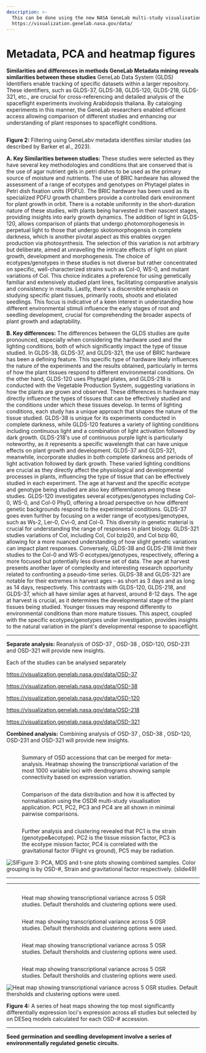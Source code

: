 ```yaml
---
description: >-
  This can be done using the new NASA GeneLab multi-study visualisation tools:
  https://visualization.genelab.nasa.gov/data/
---
```


# Metadata, PCA and heatmap figures

**Similarities and differences in methods GeneLab Metadata mining reveals similarities between these studies** GeneLab Data System (GLDS) Identifiers enable tracking of specific datasets within a larger repository. These identifiers, such as GLDS-37, GLDS-38, GLDS-120, GLDS-218, GLDS-321, etc., are crucial for cross-referencing and detailed analysis of the spaceflight experiments involving Arabidopsis thaliana. By cataloging experiments in this manner, the GeneLab researchers enabled efficient access allowing comparison of different studies and enhancing our understanding of plant responses to spaceflight conditions.

<figure><img src="../More_slides_and_figures/Slide3.png" alt=""><figcaption></figcaption></figure>

**Figure 2:** Filtering using GeneLabv metadata identifies similar studies (as described by Barker et al., 2023).

**A. Key Similarities between studies:** These studies were selected as they have several key methodologies and conditions that are conserved that is the use of agar nutrient gels in petri dishes to be used as the primary source of moisture and nutrients. The use of BRIC hardware has allowed the assessment of a range of ecotypes and genotypes on Phytagel plates in Petri dish fixation units (PDFU). The BRIC hardware has been used as its specialized PDFU growth chambers provide a controlled dark environment for plant growth in orbit. There is a notable uniformity in the short-duration nature of these studies, with plants being harvested in their nascent stages, providing insights into early growth dynamics. The addition of light in GLDS-120, allows comparison of plants that undergo photomorphogenesis in perpetual light to those that undergo skotomorphogensis in complete darkness, which is another pivotal aspect as this enables oxygen production via photosynthesis. The selection of this variation is not arbitrary but deliberate, aimed at unravelling the intricate effects of light on plant growth, development and morphogenesis. The choice of ecotypes/genotypes in these studies is not diverse but rather concentrated on specific, well-characterized strains such as Col-0, WS-0, and mutant variations of Col. This choice indicates a preference for using genetically familiar and extensively studied plant lines, facilitating comparative analysis and consistency in results. Lastly, there's a discernible emphasis on studying specific plant tissues, primarily roots, shoots and etiolated seedlings. This focus is indicative of a keen interest in understanding how different environmental stimuli influence the early stages of root and seedling development, crucial for comprehending the broader aspects of plant growth and adaptability.

**B. Key differences:** The differences between the GLDS studies are quite pronounced, especially when considering the hardware used and the lighting conditions, both of which significantly impact the type of tissue studied. In GLDS-38, GLDS-37, and GLDS-321, the use of BRIC hardware has been a defining feature. This specific type of hardware likely influences the nature of the experiments and the results obtained, particularly in terms of how the plant tissues respond to different environmental conditions. On the other hand, GLDS-120 uses Phytagel plates, and GLDS-218 is conducted with the Vegetable Production System, suggesting variations in how the plants are grown and observed. These differences in hardware may directly influence the types of tissues that can be effectively studied and the conditions under which these tissues develop. In terms of lighting conditions, each study has a unique approach that shapes the nature of the tissue studied. GLDS-38 is unique for its experiments conducted in complete darkness, while GLDS-120 features a variety of lighting conditions including continuous light and a combination of light activation followed by dark growth. GLDS-218's use of continuous purple light is particularly noteworthy, as it represents a specific wavelength that can have unique effects on plant growth and development. GLDS-37 and GLDS-321, meanwhile, incorporate studies in both complete darkness and periods of light activation followed by dark growth. These varied lighting conditions are crucial as they directly affect the physiological and developmental processes in plants, influencing the type of tissue that can be effectively studied in each experiment. The age at harvest and the specific ecotype and genotype being studied are also key differentiators among these studies. GLDS-120 investigates several ecotypes/genotypes including Col-0, WS-0, and Col-0 PhyD, offering a broad perspective on how different genetic backgrounds respond to the experimental conditions. GLDS-37 goes even further by focusing on a wider range of ecotypes/genotypes, such as Ws-2, Ler-0, Cvi-0, and Col-0. This diversity in genetic material is crucial for understanding the range of responses in plant biology. GLDS-321 studies variations of Col, including Col, Col bzip20, and Col bzip 60, allowing for a more nuanced understanding of how slight genetic variations can impact plant responses. Conversely, GLDS-38 and GLDS-218 limit their studies to the Col-0 and WS-0 ecotypes/genotypes, respectively, offering a more focused but potentially less diverse set of data. The age at harvest presents another layer of complexity and interesting research opportunity related to confronting a pseudo-time series. GLDS-38 and GLDS-321 are notable for their extremes in harvest ages – as short as 3 days and as long as 14 days, respectively. This contrasts with GLDS-120, GLDS-218, and GLDS-37, which all have similar ages at harvest, around 8-12 days. The age at harvest is crucial, as it determines the developmental stage of the plant tissues being studied. Younger tissues may respond differently to environmental conditions than more mature tissues. This aspect, coupled with the specific ecotypes/genotypes under investigation, provides insights to the natural variation in the plant's developmental response to spaceflight.



***

**Separate analysis:** Reanalysis of OSD-37 , OSD-38 , OSD-120, OSD-231 and OSD-321 will provide new insights.

Each of the studies can be analysed separately

https://visualization.genelab.nasa.gov/data/OSD-37

https://visualization.genelab.nasa.gov/data/OSD-38

https://visualization.genelab.nasa.gov/data/OSD-120

https://visualization.genelab.nasa.gov/data/OSD-218

https://visualization.genelab.nasa.gov/data/OSD-321



**Combined analysis:** Combining analysis of OSD-37 , OSD-38 , OSD-120, OSD-231 and OSD-321 will provide new insights.



<figure><img src="../More_slides_and_figures/Slide41.png" alt=""><figcaption><p>Summary of OSD accessions that can be merged for meta-analysis. Heatmap showing the transcriptional variation of the most 1000 variable loci with dendrograms showing sample connectivity based on expression variation. </p></figcaption></figure>

<figure><img src="../More_slides_and_figures/Slide51.png" alt=""><figcaption><p>Comparison of the data distribution and how it is affected by normalisation using the OSDR multi-study visualisation application. PC1, PC2, PC3 and PC4 are all shown in minimal pairwise comparisons. </p></figcaption></figure>

<figure><img src="../More_slides_and_figures/Slide50.png" alt=""><figcaption><p>Further analysis and clustering revealed that PC1 is the strain (genotype&#x26;ecotype). PC2 is the tissue mission factor, PC3  is the ecotype mission factor, PC4 is correlated with the gravitational factor (Flight vs ground), PC5 may be radiation. </p></figcaption></figure>

![SlFigure 3: PCA, MDS and t-sne plots showing combined samples. Color grouping is by OSD-#, Strain and gravitational factor respectively. (slide49)](../More\_slides\_and\_figures/Slide49.png)



***

***

<figure><img src="../More_slides_and_figures/Slide61.png" alt=""><figcaption><p>Heat map showing transcriptional variance across 5 OSR studies. Default thersholds and clustering options were used. </p></figcaption></figure>

<figure><img src="../More_slides_and_figures/Slide62.png" alt=""><figcaption><p>Heat map showing transcriptional variance across 5 OSR studies. Default thersholds and clustering options were used. </p></figcaption></figure>

<figure><img src="../More_slides_and_figures/Slide63.png" alt=""><figcaption><p>Heat map showing transcriptional variance across 5 OSR studies. Default thersholds and clustering options were used. </p></figcaption></figure>

<figure><img src="../More_slides_and_figures/Slide64.png" alt=""><figcaption><p>Heat map showing transcriptional variance across 5 OSR studies. Default thersholds and clustering options were used. </p></figcaption></figure>

![Heat map showing transcriptional variance across 5 OSR studies. Default thersholds and clustering options were used. ](../More\_slides\_and\_figures/Slide65.png)

**Figure 4:** A series of heat maps showing the top most significantly differentially expression loci's expression across all studies but selected by on DESeq models calculated for each OSD-# accession.

***

**Seed germination and seedling development involve a series of environmentally regulated genetic circuits.**

